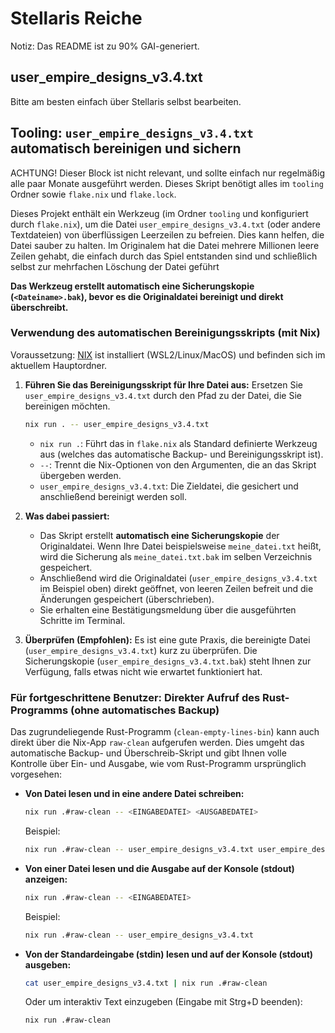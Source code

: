# Stellaris Reiche

Notiz: Das README ist zu 90% GAI-generiert.
 
## user_empire_designs_v3.4.txt
 
Bitte am besten einfach über Stellaris selbst bearbeiten.
 
## Tooling: `user_empire_designs_v3.4.txt` automatisch bereinigen und sichern

ACHTUNG! Dieser Block ist nicht relevant, und sollte einfach nur regelmäßig alle paar Monate ausgeführt werden. Dieses Skript benötigt alles im `tooling` Ordner sowie `flake.nix` und `flake.lock`.

Dieses Projekt enthält ein Werkzeug (im Ordner `tooling` und konfiguriert durch `flake.nix`), um die Datei `user_empire_designs_v3.4.txt` (oder andere Textdateien) von überflüssigen Leerzeilen zu befreien. Dies kann helfen, die Datei sauber zu halten. Im Originalem hat die Datei mehrere Millionen leere Zeilen gehabt, die einfach durch das Spiel entstanden sind und schließlich selbst zur mehrfachen Löschung der Datei geführt

**Das Werkzeug erstellt automatisch eine Sicherungskopie (`<Dateiname>.bak`), bevor es die Originaldatei bereinigt und direkt überschreibt.**

### Verwendung des automatischen Bereinigungsskripts (mit Nix)

Voraussetzung: [NIX](https://nixos.org/download/) ist installiert (WSL2/Linux/MacOS) und befinden sich im aktuellem Hauptordner.

1. **Führen Sie das Bereinigungsskript für Ihre Datei aus:**
    Ersetzen Sie `user_empire_designs_v3.4.txt` durch den Pfad zu der Datei, die Sie bereinigen möchten.

    ```bash
    nix run . -- user_empire_designs_v3.4.txt
    ```

    * `nix run .`: Führt das in `flake.nix` als Standard definierte Werkzeug aus (welches das automatische Backup- und Bereinigungsskript ist).
    * `--`: Trennt die Nix-Optionen von den Argumenten, die an das Skript übergeben werden.
    * `user_empire_designs_v3.4.txt`: Die Zieldatei, die gesichert und anschließend bereinigt werden soll.

2. **Was dabei passiert:**
    * Das Skript erstellt **automatisch eine Sicherungskopie** der Originaldatei. Wenn Ihre Datei beispielsweise `meine_datei.txt` heißt, wird die Sicherung als `meine_datei.txt.bak` im selben Verzeichnis gespeichert.
    * Anschließend wird die Originaldatei (`user_empire_designs_v3.4.txt` im Beispiel oben) direkt geöffnet, von leeren Zeilen befreit und die Änderungen gespeichert (überschrieben).
    * Sie erhalten eine Bestätigungsmeldung über die ausgeführten Schritte im Terminal.

3. **Überprüfen (Empfohlen):**
    Es ist eine gute Praxis, die bereinigte Datei (`user_empire_designs_v3.4.txt`) kurz zu überprüfen. Die Sicherungskopie (`user_empire_designs_v3.4.txt.bak`) steht Ihnen zur Verfügung, falls etwas nicht wie erwartet funktioniert hat.

### Für fortgeschrittene Benutzer: Direkter Aufruf des Rust-Programms (ohne automatisches Backup)

Das zugrundeliegende Rust-Programm (`clean-empty-lines-bin`) kann auch direkt über die Nix-App `raw-clean` aufgerufen werden. Dies umgeht das automatische Backup- und Überschreib-Skript und gibt Ihnen volle Kontrolle über Ein- und Ausgabe, wie vom Rust-Programm ursprünglich vorgesehen:

* **Von Datei lesen und in eine andere Datei schreiben:**

    ```bash
    nix run .#raw-clean -- <EINGABEDATEI> <AUSGABEDATEI>
    ```

    Beispiel:

    ```bash
    nix run .#raw-clean -- user_empire_designs_v3.4.txt user_empire_designs_v3.4_manuell_bereinigt.txt
    ```

* **Von einer Datei lesen und die Ausgabe auf der Konsole (stdout) anzeigen:**

    ```bash
    nix run .#raw-clean -- <EINGABEDATEI>
    ```

    Beispiel:

    ```bash
    nix run .#raw-clean -- user_empire_designs_v3.4.txt
    ```

* **Von der Standardeingabe (stdin) lesen und auf der Konsole (stdout) ausgeben:**

    ```bash
    cat user_empire_designs_v3.4.txt | nix run .#raw-clean
    ```

    Oder um interaktiv Text einzugeben (Eingabe mit Strg+D beenden):

    ```bash
    nix run .#raw-clean
    ```